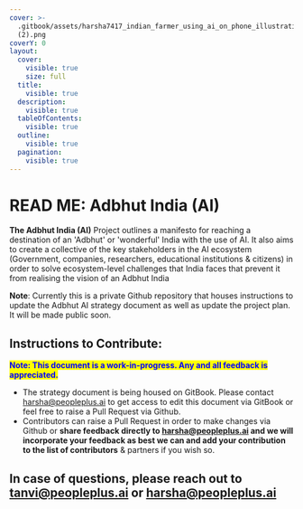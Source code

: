 ```yaml
---
cover: >-
  .gitbook/assets/harsha7417_indian_farmer_using_ai_on_phone_illustration_55e3e2ce-3e61-40bd-afe9-f03e6cd08c0b
  (2).png
coverY: 0
layout:
  cover:
    visible: true
    size: full
  title:
    visible: true
  description:
    visible: true
  tableOfContents:
    visible: true
  outline:
    visible: true
  pagination:
    visible: true
---
```


# READ ME: Adbhut India (AI)

**The Adbhut India (AI)** Project outlines a manifesto for reaching a destination of an 'Adbhut' or 'wonderful' India with the use of AI. It also aims to create a collective of the key stakeholders in the AI ecosystem (Government, companies, researchers, educational institutions & citizens) in order to solve ecosystem-level challenges that India faces that prevent it from realising the vision of an Adbhut India



**Note**: Currently this is a private Github repository that houses instructions to update the Adbhut AI strategy document as well as update the project plan. It will be made public soon.



## Instructions to Contribute:

<mark style="color:blue;">**Note: This document is a work-in-progress. Any and all feedback is appreciated.**</mark>

* The strategy document is being housed on GitBook. Please contact harsha@peopleplus.ai to get access to edit this document via GitBook or feel free to raise a Pull Request via Github.
* Contributors can raise a Pull Request in order to make changes via Github or **share feedback directly to harsha@peopleplus.ai and we will incorporate your feedback as best we can and add your contribution to the list of contributors** & partners if you wish so.



## In case of questions, please reach out to tanvi@peopleplus.ai or harsha@peopleplus.ai
